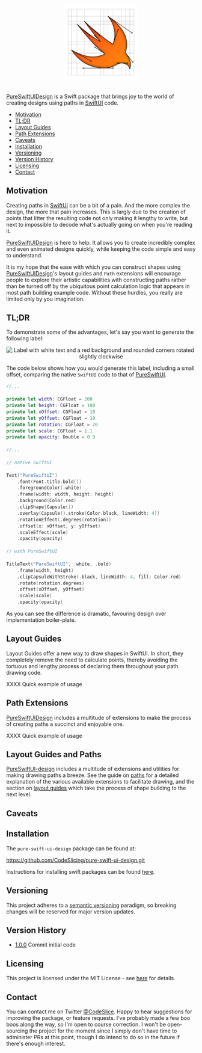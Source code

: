 <p align="center">
<a href="https://github.com/CodeSlicing/pure-swift-ui-design.png">
<img src="./Assets/Images/pure-swift-ui-design-logo.png" width="200" style="padding-bottom: 20px"/>
</a>
</p>

[PureSwiftUIDesign][pure-swift-ui-design] is a Swift package that brings joy to the world of creating designs using paths in [SwiftUI][swift-ui] code. 

- [Motivation](#motivation)
- [TL;DR](#tldr)
- [Layout Guides](#layout-guides)
- [Path Extensions](#path-extensions)
- [Caveats](#caveats)
- [Installation](#installation)
- [Versioning](#versioning)
- [Version History](#version-history)
- [Licensing](#licensing)
- [Contact](#contact)

## Motivation

Creating paths in [SwiftUI][swift-ui] can be a bit of a pain. And the more complex the design, the more that pain increases. This is largly due to the creation of points that litter the resulting code not only making it lengthy to write, but next to impossible to decode what's actually going on when you're reading it. 

[PureSwiftUIDesign][pure-swift-ui-design] is here to help. It allows you to create incredibly complex and even animated designs quickly, while keeping the code simple and easy to understand. 

It is my hope that the ease with which you can construct shapes using [PureSwiftUIDesign][pure-swift-ui-design]'s layout guides and `Path` extensions will encourage people to explore their artistic capabilities with constructing paths rather than be turned off by the ubiquitous point calculation logic that appears in most path building example code. Without these hurdles, you really are limited only by you imagination.

## TL;DR

To demonstrate some of the advantages, let's say you want to generate the following label:

<p align="center">
<img width="250" src="./Assets/Images/modifier-example-label.png" alt="Label with white text and a red background and rounded corners rotated slightly clockwise" title="label designed in SwiftUI"/>
</p>

The code below shows how you would generate this label, including a small offset, comparing the native `SwiftUI` code to that of [PureSwiftUI][pure-swift-ui].

```swift
//...

private let width: CGFloat = 200
private let height: CGFloat = 100
private let xOffset: CGFloat = 10
private let yOffset: CGFloat = 10
private let rotation: CGFloat = 20
private let scale: CGFloat = 1.1
private let opacity: Double = 0.9

//...

// native SwiftUI

Text("PureSwiftUI")
    .font(Font.title.bold())
    .foregroundColor(.white)
    .frame(width: width, height: height)
    .background(Color.red)
    .clipShape(Capsule())
    .overlay(Capsule().stroke(Color.black, lineWidth: 4))
    .rotationEffect(.degrees(rotation))
    .offset(x: xOffset, y: yOffset)
    .scaleEffect(scale)
    .opacity(opacity)

// with PureSwiftUI

TitleText("PureSwiftUI", .white, .bold)
    .frame(width, height)
    .clipCapsuleWithStroke(.black, lineWidth: 4, fill: Color.red)
    .rotate(rotation.degrees)
    .offset(xOffset, yOffset)
    .scale(scale)
    .opacity(opacity)
```

As you can see the difference is dramatic, favouring design over implementation boiler-plate. 

## Layout Guides

Layout Guides offer a new way to draw shapes in SwiftUI. In short, they completely remove the need to calculate points, thereby avoiding the tortuous and lengthy process of declaring them throughout your path drawing code. 

XXXX Quick example of usage

## Path Extensions

[PureSwiftUIDesign][pure-swift-ui-design] includes a multitude of extensions to make the process of creating paths a succinct and enjoyable one. 

XXXX Quick example of usage

## Layout Guides and Paths

[PureSwiftUI-design][pure-swift-ui-design] includes a multitude of extensions and utilities for making drawing paths a breeze. See the guide on [paths][docs-paths] for a detailed explanation of the various available extensions to facilitate drawing, and the section on [layout guides][docs-layout-guides] which take the process of shape building to the next level.

## Caveats

## Installation

The `pure-swift-ui-design` package can be found at:

<https://github.com/CodeSlicing/pure-swift-ui-design.git>

Instructions for installing swift packages can be found [here][swift-package-installation].

## Versioning

This project adheres to a [semantic versioning](https://semver.org) paradigm, so breaking changes will be reserved for major version updates. 

## Version History

- [1.0.0][tag-1.0.0] Commit initial code

## Licensing

This project is licensed under the MIT License - see [here][mit-licence] for details.

## Contact

You can contact me on Twitter [@CodeSlice][codeslice-twitter]. Happy to hear suggestions for improving the package, or feature requests. I've probably made a few boo boos along the way, so I'm open to course correction. I won't be open-sourcing the project for the moment since I simply don't have time to administer PRs at this point, though I do intend to do so in the future if there's enough interest.

<!---
 external links:
--->

[pure-swift-ui]: https://github.com/CodeSlicing/pure-swift-ui
[pure-swift-ui-design]: https://github.com/CodeSlicing/pure-swift-ui-design
[codeslice-twitter]: https://twitter.com/CodeSlice
[swift-ui]: https://developer.apple.com/xcode/swiftui/
[swift-functions]: https://docs.swift.org/swift-book/LanguageGuide/Functions.html
[swift-package-installation]: https://developer.apple.com/documentation/swift_packages/adding_package_dependencies_to_your_app

<!---
gists:
--->

<!--[gist-offset-to-position-demo]: https://gist.github.com/CodeSlicing/2c5376552fa8c27456925370403caa46
-->

<!---
version links:
--->

[tag-1.0.0]: https://github.com/CodeSlicing/pure-swift-ui-design/tree/1.0.0


<!---
 local docs:
--->

[docs-layout-guides]: ./Assets/Docs/LayoutGuides/layout-guides.md
[docs-paths]: ./Assets/Docs/Paths/paths.md
[mit-licence]: ./Assets/Docs/LICENCE.md
